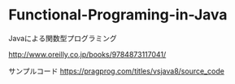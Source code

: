# Functional-Programing-in-Java
Javaによる関数型プログラミング

http://www.oreilly.co.jp/books/9784873117041/

サンプルコード
https://pragprog.com/titles/vsjava8/source_code
